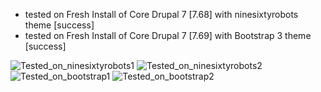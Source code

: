 + tested on Fresh Install of Core Drupal 7 [7.68] with ninesixtyrobots theme  [success]
+ tested on Fresh Install of Core Drupal 7 [7.69] with Bootstrap 3 theme  [success]

![Tested_on_ninesixtyrobots1](http://therefactor.net/cdn/img/unicorn1.png)
![Tested_on_ninesixtyrobots2](http://therefactor.net/cdn/img/unicorn2.png)
![Tested_on_bootstrap1](http://therefactor.net/cdn/img/unicorn3.png)
![Tested_on_bootstrap2](http://therefactor.net/cdn/img/unicorn4.png)
